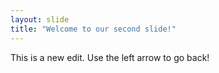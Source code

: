 ```yaml
---
layout: slide
title: "Welcome to our second slide!"
---
```

This is a new edit.
Use the left arrow to go back!
